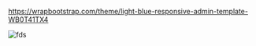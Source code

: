 https://wrapbootstrap.com/theme/light-blue-responsive-admin-template-WB0T41TX4

![fds](https://d85wutc1n854v.cloudfront.net/live/products/600x375/WB0T41TX4.png)